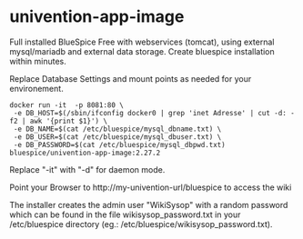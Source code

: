 # univention-app-image

Full installed BlueSpice Free with webservices (tomcat), using external mysql/mariadb and external data storage. Create bluespice installation within minutes.

Replace Database Settings and mount points as needed for your environement.
```
docker run -it  -p 8081:80 \
 -e DB_HOST=$(/sbin/ifconfig docker0 | grep 'inet Adresse' | cut -d: -f2 | awk '{print $1}') \
 -e DB_NAME=$(cat /etc/bluespice/mysql_dbname.txt) \
 -e DB_USER=$(cat /etc/bluespice/mysql_dbuser.txt) \
 -e DB_PASSWORD=$(cat /etc/bluespice/mysql_dbpwd.txt)
bluespice/univention-app-image:2.27.2
```

Replace "-it" with "-d" for daemon mode.

Point your Browser to http://my-univention-url/bluespice to access the wiki

The installer creates the admin user "WikiSysop" with a random password which can be found in the file wikisysop_password.txt in your /etc/bluespice directory (eg.: /etc/bluespice/wikisysop_password.txt).
